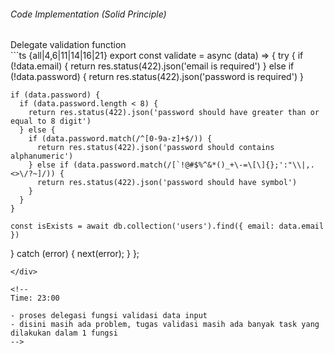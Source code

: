 <StandardTab choosen="maintainability" />

<div class="my-4"></div>

<div class="flex items-end space-x-5">
  <h6>Code Implementation (Solid Principle)</h6>
  <span class="text-sm text-gray-400">Delegate validation function</span>
</div>

<div class="h-96 overflow-y-auto my-4">
```ts {all|4,6|11|14|16|21}
export const validate = async (data) => {
  try {
    if (!data.email) {
      return res.status(422).json('email is required')
    } else if (!data.password) {
      return res.status(422).json('password is required')
    }

    if (data.password) {
      if (data.password.length < 8) {
        return res.status(422).json('password should have greater than or equal to 8 digit')
      } else {
        if (data.password.match(/^[0-9a-z]+$/)) {
          return res.status(422).json('password should contains alphanumeric')
        } else if (data.password.match(/[`!@#$%^&*()_+\-=\[\]{};':"\\|,.<>\/?~]/)) {
          return res.status(422).json('password should have symbol')
        }
      }
    }

    const isExists = await db.collection('users').find({ email: data.email })
  } catch (error) {
    next(error);
  }
};
```
</div>

<!--
Time: 23:00

- proses delegasi fungsi validasi data input
- disini masih ada problem, tugas validasi masih ada banyak task yang dilakukan dalam 1 fungsi
-->